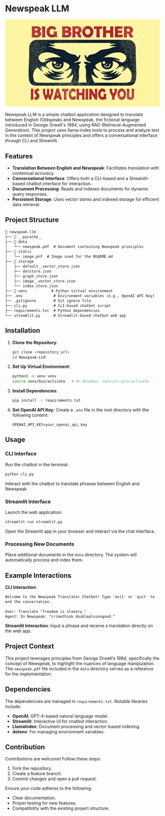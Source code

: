 # Newspeak LLM

![Newspeak LLM](static/image.png)

Newspeak LLM is a simple chatbot application designed to translate between English (Oldspeak) and Newspeak, the fictional language introduced in George Orwell's *1984*, using RAG (Retrieval-Augmented Generation). This project uses llama-index tools to process and analyze text in the context of Newspeak principles and offers a conversational interface through CLI and Streamlit.


## Features

- **Translation Between English and Newspeak**: Facilitates translation with contextual accuracy.
- **Conversational Interface**: Offers both a CLI-based and a Streamlit-based chatbot interface for interaction.
- **Document Processing**: Reads and indexes documents for dynamic query responses.
- **Persistent Storage**: Uses vector stores and indexed storage for efficient data retrieval.

## Project Structure

```plaintext
📂 newspeak-llm
├── 📂 __pycache__
├── 📂 data
│   └── newspeak.pdf  # Document containing Newspeak principles
├── 📂 static
│   └── image.pnf  # Image used for the README.md
├── 📂 storage
│   ├── default__vector_store.json
│   ├── docstore.json
│   ├── graph_store.json
│   ├── image__vector_store.json
│   └── index_store.json
├── 📂 venv           # Python virtual environment
├── .env              # Environment variables (e.g., OpenAI API Key)
├── .gitignore        # Git ignore file
├── cli.py            # CLI-based chatbot script
├── requirements.txt  # Python dependencies
└── streamlit.py      # Streamlit-based chatbot web app
```

## Installation

1. **Clone the Repository**:
   ```bash
   git clone <repository_url>
   cd Newspeak-LLM
   ```

2. **Set Up Virtual Environment**:
   ```bash
   python3 -m venv venv
   source venv/bin/activate   # On Windows: venv\Scripts\activate
   ```

3. **Install Dependencies**:
   ```bash
   pip install -r requirements.txt
   ```

4. **Set OpenAI API Key**:
   Create a `.env` file in the root directory with the following content:
   ```env
   OPENAI_API_KEY=your_openai_api_key
   ```

## Usage

### CLI Interface
Run the chatbot in the terminal:
```bash
python cli.py
```
Interact with the chatbot to translate phrases between English and Newspeak.

### Streamlit Interface
Launch the web application:
```bash
streamlit run streamlit.py
```
Open the Streamlit app in your browser and interact via the chat interface.

### Processing New Documents
Place additional documents in the `data` directory. The system will automatically process and index them.

## Example Interactions

**CLI Interaction**:
```plaintext
Welcome to the Newspeak Translator Chatbot! Type 'exit' or 'quit' to end the conversation.

User: Translate "freedom is slavery."
Agent: In Newspeak: "crimethink doubleplusungood."
```

**Streamlit Interaction**:
Input a phrase and receive a translation directly on the web app.

## Project Context

This project leverages principles from George Orwell’s *1984*, specifically the concept of Newspeak, to highlight the nuances of language manipulation. The `newspeak.pdf` file included in the `data` directory serves as a reference for the implementation.

## Dependencies

The dependencies are managed in `requirements.txt`. Notable libraries include:
- **OpenAI**: GPT-4-based natural language model.
- **Streamlit**: Interactive UI for chatbot interaction.
- **LlamaIndex**: Document processing and vector-based indexing.
- **dotenv**: For managing environment variables.

## Contribution

Contributions are welcome! Follow these steps:
1. Fork the repository.
2. Create a feature branch.
3. Commit changes and open a pull request.

Ensure your code adheres to the following:
- Clear documentation.
- Proper testing for new features.
- Compatibility with the existing project structure.
